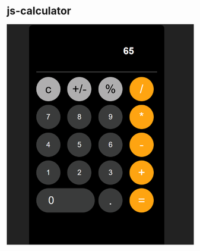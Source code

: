 # js-calculator

![Alt text](https://github.com/murugavel-a/js-calculator/blob/main/Screenshot%202025-09-10%20183419.png)

